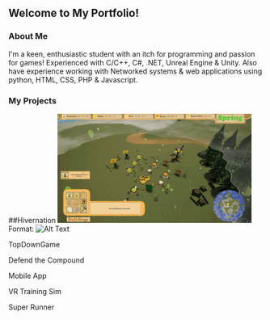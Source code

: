 ## Welcome to My Portfolio!

### About Me

I'm a keen, enthusiastic student with an itch for programming and passion for games!
Experienced with C/C++, C#, .NET, Unreal Engine & Unity.
Also have experience working with Networked systems & web applications using python, HTML, CSS, PHP & Javascript.

### My Projects

##Hivernation
![Hivernation gif](Hivernation.gif)
Format: ![Alt Text](url)

TopDownGame

Defend the Compound

Mobile App

VR Training Sim

Super Runner